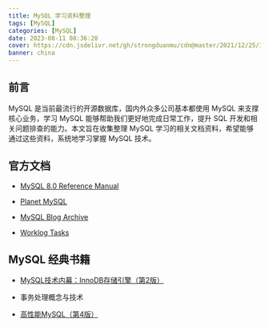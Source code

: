 ```yaml
---
title: MySQL 学习资料整理
tags: [MySQL]
categories: [MySQL]
date: 2023-08-11 08:36:28
cover: https://cdn.jsdelivr.net/gh/strongduanmu/cdn@master/2021/12/25/1640431841.jpg
banner: china
---
```


## 前言

MySQL 是当前最流行的开源数据库，国内外众多公司基本都使用 MySQL 来支撑核心业务，学习 MySQL 能够帮助我们更好地完成日常工作，提升 SQL 开发和相关问题排查的能力。本文旨在收集整理 MySQL 学习的相关文档资料，希望能够通过这些资料，系统地学习掌握 MySQL 技术。

## 官方文档

* [MySQL 8.0 Reference Manual](https://dev.mysql.com/doc/refman/8.0/en/)

* [Planet MySQL](https://planet.mysql.com/)
* [MySQL Blog Archive](https://dev.mysql.com/blog-archive/)
* [Worklog Tasks](https://dev.mysql.com/worklog/)

## MySQL 经典书籍

* [MySQL技术内幕：InnoDB存储引擎（第2版）](https://weread.qq.com/web/reader/611329b059346e611427f1c)

* 事务处理概念与技术
* [高性能MySQL（第4版）](https://weread.qq.com/web/bookDetail/00a32b70813ab746fg018ec7)

